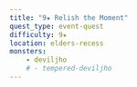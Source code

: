 ```yaml
---
title: "9★ Relish the Moment"
quest_type: event-quest
difficulty: 9★
location: elders-recess
monsters:
    - deviljho
    # - tempered-deviljho
---
```

